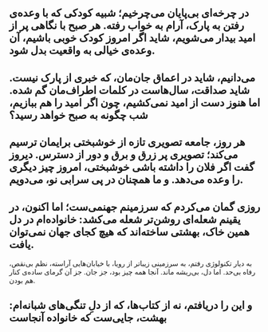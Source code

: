 در چرخه‌ای بی‌پایان می‌چرخیم؛ شبیه کودکی که با وعده‌ی رفتن به پارک، آرام به خواب رفته. هر صبح با نگاهی پر از امید بیدار می‌شویم، شاید اگر امروز کودک خوبی باشیم، آن وعده‌ی خیالی به واقعیت بدل شود.
---

می‌دانیم، شاید در اعماق جان‌مان، که خبری از پارک نیست. شاید صداقت، سال‌هاست در کلمات اطراف‌مان گم شده. اما هنوز دست از امید نمی‌کشیم، چون اگر امید را هم ببازیم، شب چگونه به صبح خواهد رسید؟
---
هر روز، جامعه تصویری تازه از خوشبختی برایمان ترسیم می‌کند؛ تصویری پر زرق و برق و دور از دسترس. دیروز گفت اگر فلان را داشته باشی خوشبختی، امروز چیز دیگری را وعده می‌دهد. و ما همچنان در پی سرابی نو، می‌دویم.
---

روزی گمان می‌کردم که سرزمینم جهنمی‌ست؛ اما اکنون، در یقینم شعله‌ای روشن‌تر شعله می‌کشد: خانواده‌ام در دل همین خاک، بهشتی ساخته‌اند که هیچ کجای جهان نمی‌توان یافت.
---
به دیار تکنولوژی رفتم، به سرزمینی زیباتر از رویا، با خیابان‌هایی آراسته، نظم بی‌نقص، رفاه بی‌حد. اما دل، بی‌ریشه ماند. آنجا همه چیز بود، جز جان. جز آن گرمای ساده‌ی کنار هم بودن.

و این را دریافتم، نه از کتاب‌ها، که از دلِ تنگی‌های شبانه‌ام:
بهشت، جایی‌ست که خانواده آنجاست
---
